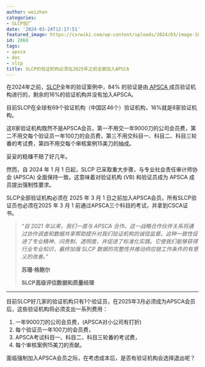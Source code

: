 ```yaml
---
author: weizhan
categories:
- SLCP验厂
date: '2024-03-24T12:17:51'
featured_image: https://csrwiki.com/wp-content/uploads/2024/03/image-18.png
id: 2868
tags:
- apsca
- doc
- slcp
title: SLCP的验证机构必须在2025年之前全面加入APSCA
---
```


在2024年之前，[SLCP](https://csrwiki.com/slcp/)全年的验证案例中，84% 的验证是由[ APSCA
](https://csrwiki.com/apsca/)成员验证机构进行的，剩余的16%的验证机构并没有加入APSCA。

目前SLCP在全球有69个验证机构（中国区46个）验证机构，16%就是8家验证机构。

这8家验证机构既然不是APSCA会员，第一不用交一年9000刀的公司会员费，第二不用交每个验证员一年100刀的会员费，第三不用交科目一、科目二、科目三轮番的考试费，第四不用交每个审核案例15美刀的抽成。

妥妥的稳赚不赔了好几年。

然而，自 2024 年 1 月 1 日起，SLCP 已采取重大步骤，与专业社会责任审计师协会 (APSCA) 全面保持一致。这意味着对验证机构 (VB)
和验证员成为 APSCA 成员提出强制性要求。

SLCP全部验证机构必须在 2025 年 3 月 1 日之前加入APSCA会员，所有SLCP验证员也必须在2025 年 3 月 1
前通过APSCA三个科目的考试，并拿到CSCA证书。

> _“自 2021 年以来，我们一直与 APSCA
> 合作。这一战略合作伙伴关系将通过协作调查和数据共享帮助提升对我们验证机构的诚信监督。这种一致性促进了专业精神、问责制、透明度，并促进了标准化实践。它使我们能够获得行业专业知识，最终加强
> SLCP 数据的完整性并推动供应链工作条件的有意义的改善。”_
>
> **苏珊·格鲍尔**
>
> **SLCP高级评估数据和质量经理**

* * *

目前SLCP好几家的验证机构只有1个验证员，在2025年3月必须成为APSCA会员后，这些验证机构将必须支出一系列费用：

  1. 一年9000刀的公司会员费，(APSCA对小公司有打折)
  2. 每个验证员一年100刀的会员费，
  3. APSCA考试科目一、科目二、科目三轮番的考试费，
  4. 每个审核案例15美刀的贡献。

面临强制加入APSCA会员之际，在考虑成本后，是否有验证机构会选择退出呢？

